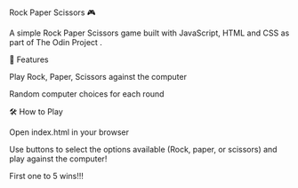 Rock Paper Scissors 🎮

A simple Rock Paper Scissors game built with JavaScript, HTML and CSS as part of The Odin Project
.

📌 Features

Play Rock, Paper, Scissors against the computer

Random computer choices for each round

🛠️ How to Play

Open index.html in your browser

Use buttons to select the options available (Rock, paper, or scissors) and play against the computer!

First one to 5 wins!!!
